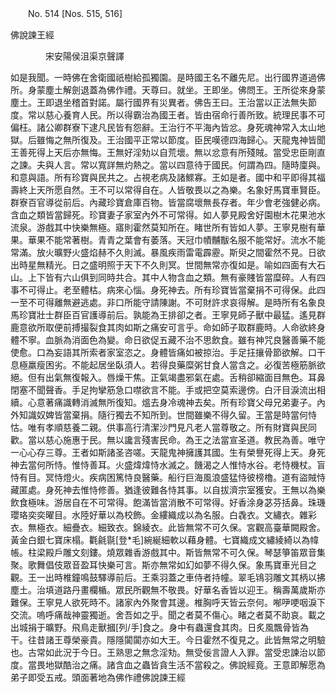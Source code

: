 ﻿　　No. 514 [Nos. 515, 516]

佛說諫王經

　　　　宋安陽侯沮渠京聲譯


如是我聞。一時佛在舍衛國祇樹給孤獨園。是時國王名不離先尼。出行國界道過佛所。身蒙塵土解劍退蓋為佛作禮。天尊曰。就坐。王即坐。佛問王。王所從來身蒙塵土。王即退坐稽首對諾。屬行國界有災異者。佛告王曰。王治當以正法無失節度。常以慈心養育人民。所以得霸治為國王者。皆由宿命行善所致。統理民事不可偏枉。諸公卿群寮下逮凡民皆有怨辭。王治行不平海內皆忿。身死魂神常入太山地獄。后雖悔之無所復及。王治國平正常以節度。臣民嘆德四海歸心。天龍鬼神皆聞王善死得上天后亦無悔。王無好淫劮以自荒壞。無以忿意有所殘賊。當受忠臣剛直之諫。夫與人言。常以寬詳無灼熱之。當以四意待于國民。何謂為四。隨時廩與。和意與語。所有珍寶與民共之。占視老病及諸鰥寡。王如是者。國中和平即得其福壽終上天所愿自然。王不可以常得自在。人皆敬畏以之為樂。名象好馬寶車賢臣。群寮百官導從前后。內藏珍寶倉庫百物。皆當腐壞無長存者。年少會老強健必病。含血之類皆當歸死。珍寶妻子家室內外不可常得。如人夢見殿舍好園樹木花果池水流泉。游戲其中快樂無極。寤則霍然莫知所在。睹世所有皆如人夢。王寧見樹有華果。華果不能常著樹。青青之葉會有萎落。天冠巾幘黼黻名服不能常好。流水不能常滿。放火曠野火盛焰赫不久則滅。暴風疾雨雷電霹靂。斯臾之間霍然不見。日欲出時星無精光。日之盛明照于天下不久則冥。世間無常亦復如是。喻如四面有大石山。上下皆有六山俱到同時共合。其中人物含血之類。無有豪賤皆當糜碎。人有四事不可得止。老至體枯。病來心惱。身死神去。所有珍寶皆當棄捐不可得保。此四一至不可得離無避逃處。非口所能守請陳謝。不可財許求哀得解。是時所有名象良馬珍寶壯士群臣百官護導前后。孰能為王排卻之者。王寧見師子獸中最猛。遙見群鹿意欲所取便前搏撮裂食其肉如斯之痛安可言乎。命如師子取群鹿時。人命欲終身體不寧。血脈為消面色為變。命日欲促五藏不治不思飲食。雖有神咒良醫善藥不能使愈。口為妄語其所索者家室恣之。身體皆痛如被掠治。手足抂攘骨節欲解。口干息極羸瘦困劣。不能起居坐臥須人。若得良藥糜粥甘食人當含之。必復苦極筋脈欲絕。但有出氣無復報入。唇燥干焦。正氣竭盡邪氣在處。舌稍卻縮面目無色。耳鼻閉塞不聞聲香。手足拘攣筋急口噤欲言不能。手或把空莫索邊傍。白汗目淚流出相續。心意著痛識轉消滅無所復知。熅去身冷魂神去矣。所有珍寶父母兄弟妻子。內外知識奴婢皆當棄捐。隨行獨去不知所到。世間雖樂不得久留。王當是時當何恃怙。唯有孝順慈養二親。供事高行清潔沙門見凡老人當尊敬之。所有財寶與民同歡。當以慈心施惠于民。無以讒言殘害民命。為王之法當宣圣道。教民為善。唯守一心心存三尊。王者如斯諸圣咨嗟。天龍鬼神擁護其國。生有榮譽死得上天。身死神去當何所恃。惟恃善耳。火盛煒煒恃水滅之。饑渴之人惟恃水谷。老恃機杖。盲恃有目。冥恃燈火。疾病困篤恃良醫藥。船行巨海風浪盛猛恃彼榜櫓。道有盜賊恃藏匿處。身死神去惟恃修善。猶逢彼難各恃其事。以自拔濟宗室獲安。王無以為樂飲食極味。游居自在不可常得。飽滿皆當消散不可常得。好香涂身苾芬括鼻。珠璣瓔珞奕奕曜目。水陸好華以為校飾。金縷織成以為名服。白毳衣。文繡衣。雜彩衣。無極衣。細疊衣。細致衣。錦綾衣。此皆無常不可久保。宮觀高臺華闕殿舍。黃金白銀七寶床榻。氍毹毾[登*毛]綩綖細軟以藉身體。七寶織成文繡綾綺以為幃帳。柱梁殿戶雕文刻鏤。燒眾雜香游戲其中。斯皆無常不可久保。琴瑟箏笛眾音集聚。歌舞倡伎眾音盈耳快樂可言。斯亦無常如幻如夢不得久保。象馬寶車光目之觀。王一出時椎鐘鳴鼓驛導前后。王乘羽蓋之車侍者持幢。翠毛鴇羽雕文其柄以拂塵土。治填道路丹畫欄楯。眾民所觀無不敬畏。好華名香皆以迎王。稱壽萬歲斯亦難保。王寧見人欲死時不。諸家內外聚會其邊。椎胸呼天皆云奈何。喐吚哽咽淚下交流。嗚呼痛哉神靈獨逝。舍吾如之乎。聞之者莫不傷心。睹之者莫不助哀。載之出城捐于曠野。飛鳥走獸摑[列/手]食之。身中有蟲還食其肉。日炙風飄骨皆為干。往昔諸王尊榮豪貴。隱隱闐闐亦如大王。今日霍然不復見之。此皆無常之明驗也。古常如此況于今日。王熟思之無念淫劮。無受佞言證人入罪。當受忠諫治以節度。當畏地獄酷治之痛。諸含血之蟲皆貪生活不當殺之。佛說經竟。王意即解愿為弟子即受五戒。頭面著地為佛作禮佛說諫王經
